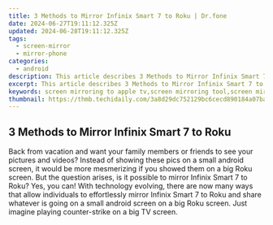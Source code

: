 ```yaml
---
title: 3 Methods to Mirror Infinix Smart 7 to Roku | Dr.fone
date: 2024-06-27T19:11:12.325Z
updated: 2024-06-28T19:11:12.325Z
tags: 
  - screen-mirror
  - mirror-phone
categories:
  - android
description: This article describes 3 Methods to Mirror Infinix Smart 7 to Roku
excerpt: This article describes 3 Methods to Mirror Infinix Smart 7 to Roku
keywords: screen mirroring to apple tv,screen mirroring tool,screen mirroring to windows,screen mirroring to chromecast,screen mirroring to android,screen mirroring to lg tv,screen mirroring to smart tv,screen mirroring to ipad,screen mirroring to mac,screen mirroring software
thumbnail: https://thmb.techidaily.com/3a8d29dc752129bc6cecd890184a07ba60927370b95afc8af67003c49b108b72.jpg
---
```


## 3 Methods to Mirror Infinix Smart 7 to Roku

Back from vacation and want your family members or friends to see your pictures and videos? Instead of showing these pics on a small android screen, it would be more mesmerizing if you showed them on a big Roku screen. But the question arises, is it possible to mirror Infinix Smart 7 to Roku? Yes, you can! With technology evolving, there are now many ways that allow individuals to effortlessly mirror Infinix Smart 7 to Roku and share whatever is going on a small android screen on a big Roku screen. Just imagine playing counter-strike on a big TV screen.



<ins class="adsbygoogle"
      style="display:block"
      data-ad-client="ca-pub-7571918770474297"
      data-ad-slot="8358498916"
      data-ad-format="auto"
      data-full-width-responsive="true"></ins>